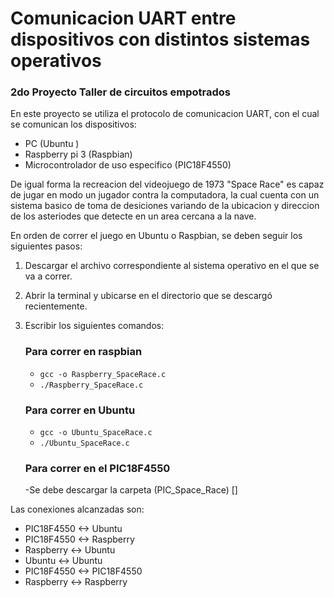 # Comunicacion UART entre dispositivos con distintos sistemas operativos

### 2do Proyecto Taller de circuitos empotrados
En este proyecto se utiliza el protocolo de comunicacion UART, con el cual se comunican los dispositivos:

  - PC (Ubuntu )
  - Raspberry pi 3 (Raspbian)
  - Microcontrolador de uso especifico (PIC18F4550)
  
De igual forma la recreacion del videojuego de 1973 "Space Race" es capaz de jugar en modo un jugador contra la computadora, la cual cuenta con un sistema basico de 
toma de desiciones variando de la ubicacion y direccion de los asteriodes que detecte en un area cercana a la nave.

En orden de correr el juego en Ubuntu o Raspbian, se deben seguir los siguientes pasos:
  1. Descargar el archivo correspondiente al sistema operativo en el que se va a correr.
  2. Abrir la terminal y ubicarse en el directorio que se descargó recientemente.
  3. Escribir los siguientes comandos:
      ### Para correr en raspbian
        - `gcc -o Raspberry_SpaceRace.c` 
        - `./Raspberry_SpaceRace.c`
        
      ### Para correr en Ubuntu
        - `gcc -o Ubuntu_SpaceRace.c` 
        - `./Ubuntu_SpaceRace.c` 
        
      ### Para correr en el PIC18F4550
        -Se debe descargar la carpeta (PIC_Space_Race) []

Las conexiones alcanzadas son:
  - PIC18F4550 <-> Ubuntu
  - PIC18F4550 <-> Raspberry
  - Raspberry <-> Ubuntu
  - Ubuntu <-> Ubuntu
  - PIC18F4550 <-> PIC18F4550
  - Raspberry <-> Raspberry 

